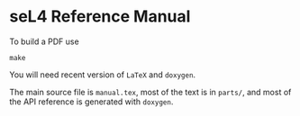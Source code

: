 <!--
     Copyright 2021, seL4 Project a Series of LF Projects, LLC

     SPDX-License-Identifier: CC-BY-SA-4.0
-->

seL4 Reference Manual
=====================

To build a PDF use

    make

You will need recent version of `LaTeX` and `doxygen`.

The main source file is `manual.tex`, most of the text is in `parts/`,
and most of the API reference is generated with `doxygen`.
